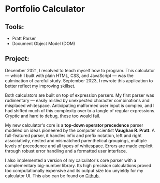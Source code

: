 # Portfolio Calculator

## Tools:
- Pratt Parser
- Document Object Model (DOM)

## Project:

December 2021, I resolved to teach myself how to program. This calculator — which I built with
plain HTML, CSS, and JavaScript — was the culmination of careful study. September 2023, I rewrote
this application to better reflect my improving skillset.

Both calculators are built on top of expression parsers. My first parser was rudimentary — easily
misled by unexpected character combinations and misplaced whitespace. Anticipating malformed user
input is complex, and I had shifted much of this complexity over to a tangle of regular expressions.
Cryptic and hard to debug, these too would fail.

My new calculator's core is a **top-down operator precedence** parser modeled on ideas pioneered by the
computer scientist **Vaughan R. Pratt**. A full-featured parser, it handles infix and prefix notation,
left and right associativity, nested and mismatched parenthetical groupings, multiple levels of precedence
and all types of whitespace. Errors are made explicit through robust error handling and a formatted
user interface. 

I also implemented a version of my calculator's core parser with a complementary big-number library.
Its high precision calculations proved too computationally expensive and its output size too unyieldy
for my calculator UI. This also can be found on [Github](https://github.com/jared-richard-clarke/pratt-parser). 
